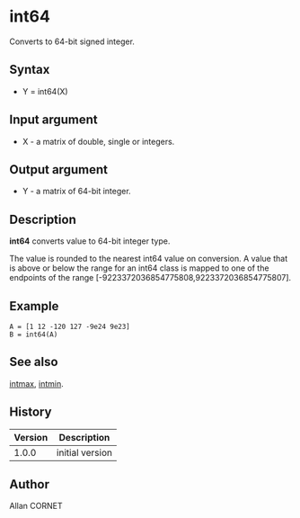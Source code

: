 

# int64

Converts to 64-bit signed integer.

## Syntax

- Y = int64(X)

## Input argument

 - X - a matrix of double, single or integers.

## Output argument

 - Y - a matrix of 64-bit integer.

## Description


  <p><b>int64</b> converts value to 64-bit integer type.</p>
  <p>The value is rounded to the nearest int64 value on conversion. A value that is above or below the range for an int64 class is mapped to one of the endpoints of the range [-9223372036854775808,9223372036854775807].</p>


## Example

```Nelson
A = [1 12 -120 127 -9e24 9e23]
B = int64(A)
```

## See also

[intmax](intmax.md), [intmin](intmax.md).
## History

|Version|Description|
|------|------|
|1.0.0|initial version|


## Author

Allan CORNET




